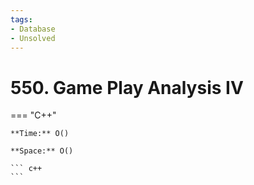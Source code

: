 ```yaml
---
tags:
- Database
- Unsolved
---
```



# 550. Game Play Analysis IV

=== "C++"

    **Time:** O()

    **Space:** O()

    ``` c++
    ```